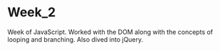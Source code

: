 # Week_2

Week of JavaScript. Worked with the DOM along with the concepts of looping and branching. Also dived into jQuery.
